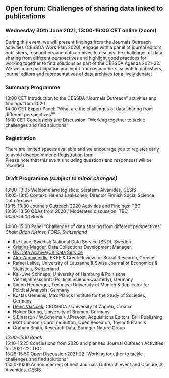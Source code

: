 <html>
  <head>
    <title>Journals Outreach open forum (30.06.2021)</title>
  </head>
  <body>
  <h2>Open forum: Challenges of sharing data linked to publications</h2>
  <h3>Wednesday 30th June 2021, 13:00-16:00 CET online (zoom)</h3>
  <p>During this event, we will present findings from the Journals Outreach activities (CESSDA Work Plan 2020), engage with a panel of journal editors, publishers, researchers and data archives to discuss the challenges of data sharing from different perspectives and highlight  good practices for working together to find solutions as part of the CESSDA Agenda 2021-22. We welcome participation and input from researchers, scientific publishers, journal editors and representatives of data archives for a lively debate.</p>
  <h3>Summary Programme</h3>
  <p>
  13:00 CET   Introduction to the CESSDA “Journals Outreach” activities and findings from 2020<br>
  14:00 CET   Expert Panel: “What are the challenges of data sharing from different perspectives?”<br>
  15:10 CET   Conclusions and Discussion: “Working together to tackle challenges and find solutions”<br>

  <h3>Registration</h3>
  <p>There are limited spaces available and we encourage you to register early to avoid disappointment: <a href="https://us02web.zoom.us/meeting/register/tZctdOyhqT4tH9DubmQ3qKwI8_s1lxkQ4xhx" target="_blank"> Registration form </a> 
  <br>Please note that this event (including questions and responses) will be recorded.<br>
    
  <h3>Draft Programme <i>(subject to minor changes)</i></h3>
  <p>13:00-13:05	Welcome and logistics: Serafeim Alvanides, GESIS <br>
  13:05-13:15	Context: Helena Laaksonen, Director Finnish Social Science Data Archive <br>
  13:15-13:30 	Journals Outreach 2020 Activities and Findings: TBC <br>
  13:30-13:50	Q&As from 2020 / Moderated discussion: TBC <br>
  <i>13:50-14:00	Break</i>
    
  <p>14:00-15:00  Panel “Challenges of data sharing from different perspectives” <i>Chair: Brian Kleiner, FORS, Switzerland</i>
<ul style="list-style-type:square">
    <li>Ilze Lace, Swedish National Data Service (SND), Sweden <br>
    <li><a href="mailto:dcmagd@essex.ac.uk">Cristina Magder</a>, Data Collections Development Manager,
    <li><a href="https://www.data-archive.ac.uk" target="_blank">UK Data Archive</a>/<a href="https://www.ukdataservice.ac.uk" target="_blank">UK Data Service</a> <br>
    <li><a href="mailto:afouxenidis@ekke.gr">Alex Afouxenidis</a>, EKKE & Greek Review for Social Research, Greece <br>
    <li>Rafael Lalive, University of Lausanne & Swiss Journal of Economics & Statistics, Switzerland <br>
    <li>Kai-Uwe Schnapp, University of Hamburg & Politische Vierteljahresschrift (Political Science Quarterly), Germany <br>
    <li>Simon Heuberger, Technical University of Munich & Replicator for Political Analysis, Germany <br>
    <li>Kostas Gemenis, Max Planck Institute for the Study of Societies, Germany <br>
    <li><a href="mailto:dvlasice@ffzg.hr">Denis Vlašiček</a>, CROSSDA / University of Zagreb, Croatia <br>
    <li>Holger Döring, University of Bremen, Germany <br>
    <li>S.Einarson / W.Scholma / J.Prevost, Acquisitions Editors, Brill Publishing <br>
    <li>Matt Cannon / Caroline Sutton, Open Research, Taylor & Francis <br>
    <li>Graham Smith, Research Data, Springer Nature Group <br>
</li>
</ul>
<p>  
  <i>15:00-15:10	Break</i> <br>
  15:10-15:25	Conclusions from 2020 and planned Journal Outreach Activities for 2021-22: TBC <br>
  15:25-15:50	Open Discussion 2021-22 “Working together to tackle challenges and find solutions” <br>
  15:50-16:00	Announcement of next Journals Outreach event and Closure, S. Alvanides, GESIS <br>
